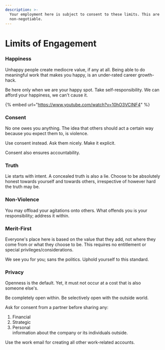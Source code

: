 ```yaml
---
description: >-
  Your employment here is subject to consent to these limits. This are
  non-negotiable.
---
```


# Limits of Engagement

### Happiness

Unhappy people create mediocre value, if any at all. Being able to do meaningful work that makes you happy, is an under-rated career growth-hack.

Be here only when we are your happy spot. Take self-responsibility. We can afford your happiness, we can't cause it.

{% embed url="https://www.youtube.com/watch?v=10hO3VCINF4" %}

### 

### Consent

No one owes you anything. The idea that others should act a certain way because you expect them to, is violence.  
  
Use consent instead. Ask them nicely. Make it explicit.

Consent also ensures accountability.

### 

### Truth

Lie starts with intent. A concealed truth is also a lie. Choose to be absolutely honest towards yourself and towards others, irrespective of however hard the truth may be.

### 

### Non-Violence

You may offload your agitations onto others. What offends you is your responsibility; address it within.



### Merit-First

Everyone's place here is based on the value that they add, not where they come from or what they choose to be. This requires no entitlement or special privileges/considerations. 

We see you for you; sans the politics. Uphold yourself to this standard.

### 

### Privacy

Openness is the default. Yet, it must not occur at a cost that is also someone else's.

Be completely open within. Be selectively open with the outside world.

Ask for consent from a partner before sharing any:  
1. Financial  
2. Strategic  
3. Personal  
information about the company or its individuals outside.

Use the work email for creating all other work-related accounts.

